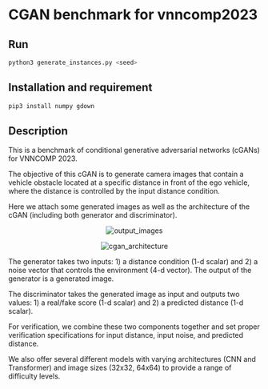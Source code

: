 # CGAN benchmark for vnncomp2023

Run
----------------------

```bash
python3 generate_instances.py <seed>
```

Installation and requirement
----------------------

```bash
pip3 install numpy gdown
```


Description
----------------------
This is a benchmark of conditional generative adversarial networks (cGANs) for VNNCOMP 2023.

The objective of this cGAN is to generate camera images that contain a vehicle obstacle located at a specific distance in front of the ego vehicle, where the distance is controlled by the input distance condition.

Here we attach some generated images as well as the architecture of the cGAN (including both generator and discriminator).

<p align="center">
    <img alt="output_images" src="https://github.com/stanleybak/vnncomp2023/assets/29678149/fd6a36fd-42dd-4361-b28f-c485d494c87e">
</p>
<p align="center">    
    <img alt="cgan_architecture" src="https://github.com/stanleybak/vnncomp2023/assets/29678149/51a653bd-dbdd-4944-ab14-23be3370f565">
</p>

The generator takes two inputs: 1) a distance condition (1-d scalar) and 2) a noise vector that controls the environment (4-d vector). The output of the generator is a generated image.

The discriminator takes the generated image as input and outputs two values: 1) a real/fake score (1-d scalar) and 2) a predicted distance (1-d scalar).

For verification, we combine these two components together and set proper verification specifications for input distance, input noise, and predicted distance.

We also offer several different models with varying architectures (CNN and Transformer) and image sizes (32x32, 64x64) to provide a range of difficulty levels.